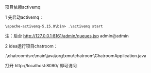 项目依赖activemq

1 先启动activemq：

```shell
\apache-activemq-5.15.0\bin> .\activemq start
```

注：后台 http://127.0.0.1:8161/admin/queues.jsp admin@admin

2 idea运行项目chatroom：

.\chatroom\src\main\java\org\xmu\chatroom\ChatroomApplication.java

打开 http://localhost:8080/ 即可访问



